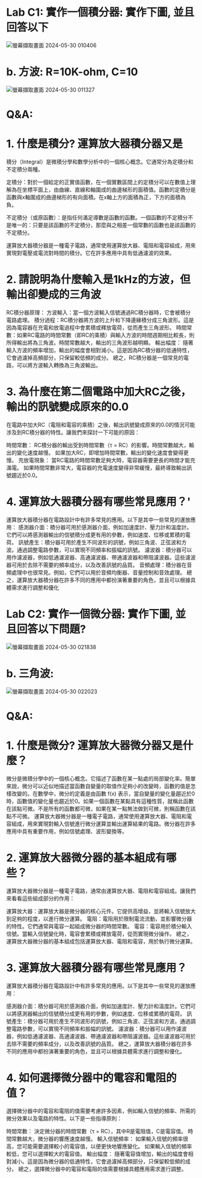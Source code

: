 # Lab C1: 實作一個積分器: 實作下圖, 並且回答以下

![螢幕擷取畫面 2024-05-30 010406](https://github.com/S1115161017/EC20204/assets/162283644/bc77fd96-6054-4e2e-b83b-52b907858c9b)

# b. 方波: R=10K-ohm, C=10

![螢幕擷取畫面 2024-05-30 011327](https://github.com/S1115161017/EC20204/assets/162283644/35bbe4e6-7765-41ed-b254-0a4765b112af)

# Q&A:

# 1. 什麼是積分? 運算放大器積分器又是
積分（Integral）是微積分學和數學分析中的一個核心概念。它通常分為定積分和不定積分兩種。

定積分：對於一個給定的正實值函數，在一個實數區間上的定積分可以在數值上理解為在坐標平面上，由曲線、直線和軸圍成的曲邊梯形的面積值。函數的定積分是函數與x軸圍成的曲邊梯形的有向面積。在x軸上方的面積為正，下方的面積為負。

不定積分（或原函數）：是指任何滿足導數是函數的函數。一個函數的不定積分不是唯一的：只要是該函數的不定積分，那麼與之相差一個常數的函數也是該函數的不定積分。

運算放大器積分器是一種電子電路，通常使用運算放大器、電阻和電容組成，用來實現對電壓或電流對時間的積分。它在許多應用中具有低通濾波的效果。
# 2. 請說明為什麼輸入是1kHz的方波，但輸出卻變成的三角波
RC積分器原理：
方波輸入：當一個方波輸入信號通過RC積分器時，它會被積分電路處理。
積分過程：RC積分器將方波的上升和下降邊緣積分成三角波形。這是因為電容器在充電和放電過程中會累積或釋放電荷，從而產生三角波形。
時間常數：如果RC電路的時間常數（即RC的乘積）與輸入方波的時間週期相比較長，則所得輸出將為三角波。時間常數越大，輸出的三角波形越明顯。
輸出幅度：
隨著輸入方波的頻率增加，輸出的幅度會相對減小。這是因為RC積分器的低通特性，它會過濾掉高頻部分，只保留較低頻的成分。
總之，RC積分器是一個常見的電路，可以將方波輸入轉換為三角波輸出。
# 3. 為什麼在第二個電路中加大RC之後，輸出的訊號變成原來的0.0
在電路中加大RC（電阻和電容的乘積）之後，輸出訊號變成原來的0.0的情況可能涉及到RC積分器的特性。讓我們來探討一下可能的原因：

時間常數：
RC積分器的輸出受到時間常數（τ = RC）的影響。時間常數越大，輸出的變化速度越慢。
如果加大RC，即增加時間常數，輸出的變化速度會變得更慢。
充放電現象：
當RC電路的時間常數足夠大時，電容器需要更長的時間才能充滿電。
如果時間常數非常大，電容器的充電速度變得非常緩慢，最終導致輸出訊號趨近於0.0。
# 4. 運算放大器積分器有哪些常見應用？'
運算放大器積分器在電路設計中有許多常見的應用。以下是其中一些常見的運放應用：
感測器介面：積分器可用於感測器介面，例如加速度計、壓力計和溫度計。它們可以將感測器輸出的信號積分成更有用的參數，例如速度、位移或累積的電荷。
訊號產生：積分器可用於產生不同波形的訊號，例如三角波、正弦波和方波。通過調整電路參數，可以實現不同頻率和振幅的訊號。
濾波器：積分器可以用作濾波器，例如低通濾波器、高通濾波器、帶通濾波器和帶阻濾波器。這些濾波器可用於去除不需要的頻率成分，以及改善訊號的品質。
音頻處理：積分器在音頻處理中也很常見。例如，它們可以用於音頻均衡器、音量控制和音效處理。
總之，運算放大器積分器在許多不同的應用中都扮演著重要的角色，並且可以根據具體需求進行調整和優化
# Lab C2: 實作一個微分器: 實作下圖, 並且回答以下問題?
![螢幕擷取畫面 2024-05-30 021838](https://github.com/S1115161017/EC20204/assets/162283644/a600ece3-6f97-4cf7-bc6b-5007fa3b8b0f)
# b. 三角波:
![螢幕擷取畫面 2024-05-30 022023](https://github.com/S1115161017/EC20204/assets/162283644/964d1e5c-a058-44ed-b455-41425d091451)

# Q&A:

# 1. 什麼是微分? 運算放大器微分器又是什麼？
微分是微積分學中的一個核心概念。它描述了函數在某一點處的局部變化率。簡單來說，微分可以近似地描述當函數自變量的取值作足夠小的改變時，函數的值是怎樣改變的。在數學中，微分的定義是由函數 f(x)
 表示，當自變量的變化量趨近於0時，函數值的變化量也趨近於0。如果一個函數在某點具有這種性質，就稱此函數在該點可微。不是所有的函數都可微，如果在某一點無法做到可微，則稱函數在該點不可微。
運算放大器微分器是一種電子電路，通常使用運算放大器、電阻和電容組成，用來實現對輸入信號進行微分運算並輸出運算結果的電路。微分器在許多應用中具有重要作用，例如信號處理、波形變換等。
# 2. 運算放大器微分器的基本組成有哪些？
運算放大器微分器是一種電子電路，通常由運算放大器、電阻和電容組成。讓我們來看看這些組成部分的作用：

運算放大器：運算放大器是微分器的核心元件。它提供高增益，並將輸入信號放大到足夠的程度，以進行微分運算。
電阻：電阻用於限制電流流動，並影響微分器的特性。它們通常與電容一起組成微分器的時間常數。
電容：電容用於積分輸入信號。當輸入信號變化時，電容會累積或釋放電荷，從而實現微分操作。
總之，運算放大器微分器的基本組成包括運算放大器、電阻和電容，用於執行微分運算。
# 3. 運算放大器積分器有哪些常見應用？
運算放大器積分器在電路設計中有許多常見的應用。以下是其中一些常見的運放應用：

感測器介面：積分器可用於感測器介面，例如加速度計、壓力計和溫度計。它們可以將感測器輸出的信號積分成更有用的參數，例如速度、位移或累積的電荷。
訊號產生：積分器可用於產生不同波形的訊號，例如三角波、正弦波和方波。通過調整電路參數，可以實現不同頻率和振幅的訊號。
濾波器：積分器可以用作濾波器，例如低通濾波器、高通濾波器、帶通濾波器和帶阻濾波器。這些濾波器可用於去除不需要的頻率成分，以及改善訊號的品質。
總之，運算放大器積分器在許多不同的應用中都扮演著重要的角色，並且可以根據具體需求進行調整和優化。
# 4. 如何選擇微分器中的電容和電阻的值？
選擇微分器中的電容和電阻的值需要考慮許多因素，例如輸入信號的頻率、所需的微分效果以及電路的特性。以下是一些指導原則：

時間常數：
決定微分器的時間常數（τ = RC），其中R是電阻值，C是電容值。
時間常數越大，微分器的響應速度越慢。
輸入信號頻率：
如果輸入信號的頻率很高，您可能需要選擇較小的電容值，以便更快地響應變化。
如果輸入信號的頻率較低，您可以選擇較大的電容值。
輸出幅度：
隨著電容值增加，輸出的幅度會相對減小。這是因為微分器的低通特性，它會過濾掉高頻部分，只保留較低頻的成分。
總之，選擇微分器中的電容和電阻的值需要根據具體應用需求進行調整。

